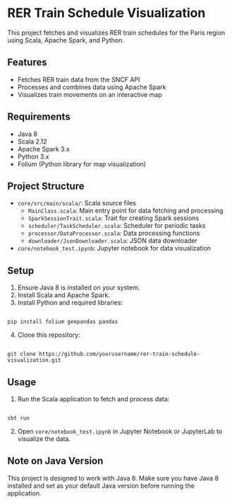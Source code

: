 # RER Train Schedule Visualization

This project fetches and visualizes RER train schedules for the Paris region using Scala, Apache Spark, and Python.

## Features

- Fetches RER train data from the SNCF API
- Processes and combines data using Apache Spark
- Visualizes train movements on an interactive map

## Requirements

- Java 8
- Scala 2.12
- Apache Spark 3.x
- Python 3.x
- Folium (Python library for map visualization)

## Project Structure

- `core/src/main/scala/`: Scala source files
  - `MainClass.scala`: Main entry point for data fetching and processing
  - `SparkSessionTrait.scala`: Trait for creating Spark sessions
  - `scheduler/TaskScheduler.scala`: Scheduler for periodic tasks
  - `processor/DataProcessor.scala`: Data processing functions
  - `downloader/JsonDownloader.scala`: JSON data downloader
- `core/notebook_test.ipynb`: Jupyter notebook for data visualization

## Setup

1. Ensure Java 8 is installed on your system.
2. Install Scala and Apache Spark.
3. Install Python and required libraries:

```

pip install folium geopandas pandas

```

4. Clone this repository:

```

git clone https://github.com/yourusername/rer-train-schedule-visualization.git

```

## Usage

1. Run the Scala application to fetch and process data:

```

sbt run

```

2. Open `core/notebook_test.ipynb` in Jupyter Notebook or JupyterLab to visualize the data.

## Note on Java Version

This project is designed to work with Java 8. Make sure you have Java 8 installed and set as your default Java version before running the application.

